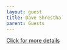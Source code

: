 ```yaml
---
layout: guest
title: Dave Shrestha
parent: Guests
---
```



<div class="badge-base LI-profile-badge" data-locale="en_US" data-size="medium" data-theme="light" 
data-type="VERTICAL" data-vanity="daveshrestha" data-version="v1"><a class="badge-base__link 
LI-simple-link" href="https://www.linkedin.com/in/daveshrestha?trk=profile-badge">Click for more details</a></div>


